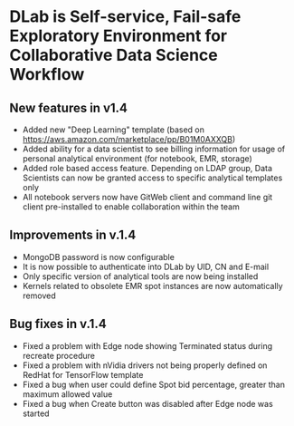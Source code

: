 # DLab is Self-service, Fail-safe Exploratory Environment for Collaborative Data Science Workflow

## New features in v1.4

- Added new "Deep Learning" template (based on https://aws.amazon.com/marketplace/pp/B01M0AXXQB)
- Added ability for a data scientist to see billing information for usage of personal analytical environment (for notebook, EMR, storage)
- Added role based access feature. Depending on LDAP group, Data Scientists can now be granted access to specific analytical templates only
- All notebook servers now have GitWeb client and command line git client pre-installed to enable collaboration within the team

## Improvements in v.1.4

- MongoDB password is now configurable
- It is now possible to authenticate into DLab by UID, CN and E-mail
- Only specific version of analytical tools are now being installed
- Kernels related to obsolete EMR spot instances are now automatically removed

## Bug fixes in v.1.4

- Fixed a problem with Edge node showing Terminated status during recreate procedure
- Fixed a problem with nVidia drivers not being properly defined on RedHat for TensorFlow template
- Fixed a bug when user could define Spot bid percentage, greater than maximum allowed value
- Fixed a bug when Create button was disabled after Edge node was started
